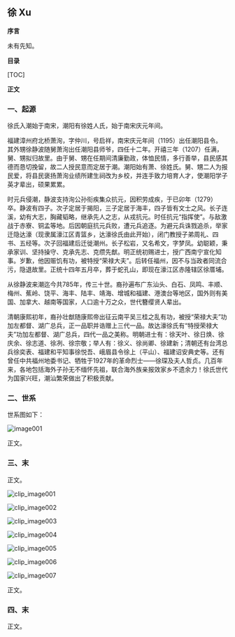 ## 徐 Xu

**序言**

未有先知。

**目录**

[TOC]

**正文**

### 一、起源

徐氏入潮始于南宋，潮阳有徐姓人氏，始于南宋庆元年间。

福建漳州府北桥萧洵，字仲川，号启祥，南宋庆元年间（1195）出任潮阳县令。其外甥徐静波随舅萧洵出任潮阳县师爷，四任十二年。开禧三年（1207）任满，舅、甥拟归故里。由于舅、甥在任期间清廉勤政，体恤民情，多行善举，县民感其德而恳切挽留，故二人授民意而定居于潮。潮阳始有萧、徐姓氏。舅、甥二人为报民爱，将县民褒扬萧洵业绩所建生祠改为乡校，并连手致力培育人才，使潮阳学子英才辈出，硕果累累。

时元兵侵潮，静波支持洵公孙衔疾集众抗元，因积劳成疾，于已卯年（1279）卒。静波有四子。次子定居于揭阳，三子定居于海丰，四子皆有文士之风。长子连溪，幼有大志，胸藏韬略，继承先人之志，从戎抗元。时任抗元“指挥使”。与敌激战于赤寮、铜孟等地。后因朝庭抗元兵败，遭元兵追逐。为避元兵诛戮追杀，举家迁隐达濠（现隶属濠江区青篮乡，达濠徐氏由此开始），闭门教授子弟周礼、四书、五经等。次子回福建后迁徙潮州。长子松岩，又名希文，字梦凤。幼聪颖，秉承家训、坚持操守、克承先志、克缵先猷。明正统初赐进士，授广西南宁宣化知事。岁歉，他因赈饥有功，被特授“荣禄大夫”。后转任福州，因不与当政者同流合污，隐退故里。正统十四年五月卒，葬于蛇孔山，即现在濠江区赤隆辖区徐厝埔。

从徐静波来潮迄今共785年，传三十世。裔孙遍布广东汕头、白石、凤鸣、丰顺、梅州、蕉岭、饶平、海丰、陆丰、靖海、增城和福建、港澳台等地区，国外则有美国、加拿大、越南等国家，人口逾十万之众，世代簪缨贤人辈出。

清朝康熙初年，裔孙壮猷随康熙帝出征云南平吴三桂之乱有功，被授“荣禄大夫”功加左都督、湖广总兵，正一品职并诰赠上三代一品。故达濠徐氏有“特授荣禄大夫”功加左都督、湖广总兵，四代一品之美称。明朝进士有：徐天叶、徐日焕、徐庆余、徐志道、徐冽、徐宗敬；举人有：徐义、徐尚卿、徐建新；清朝还有台湾总兵徐奕表、福建和平知事徐悦吾、峨眉县令徐上（平山）、福建诏安典史等。还有曾任中共福州地委书记、牺牲于1927年的革命烈士——徐琛及夫人哲贞。几百年来，各地包括海外子孙无不缅怀先祖，联合海外族亲报效家乡不遗余力！徐氏世代为国家兴旺，潮汕繁荣做出了积极贡献。

### 二、世系

世系图如下：

![image001](/Users/ivan/Desktop/ALL/Code/PyProduct/GitHubI/ThinkHis/01.Teochew/00.Xu/00.Source/clip_image000.jpg)

正文。

### 三、末

正文。 

![clip_image001](/Users/ivan/Desktop/ALL/Code/PyProduct/GitHubI/ThinkHis/01.Teochew/00.Xu/00.Source/clip_image001.jpg)

![clip_image002](/Users/ivan/Desktop/ALL/Code/PyProduct/GitHubI/ThinkHis/01.Teochew/00.Xu/00.Source/clip_image002.jpg)

![clip_image003](/Users/ivan/Desktop/ALL/Code/PyProduct/GitHubI/ThinkHis/01.Teochew/00.Xu/00.Source/clip_image003.jpg)

![clip_image004](/Users/ivan/Desktop/ALL/Code/PyProduct/GitHubI/ThinkHis/01.Teochew/00.Xu/00.Source/clip_image004.jpg)

![clip_image005](/Users/ivan/Desktop/ALL/Code/PyProduct/GitHubI/ThinkHis/01.Teochew/00.Xu/00.Source/clip_image005.jpg)

![clip_image006](/Users/ivan/Desktop/ALL/Code/PyProduct/GitHubI/ThinkHis/01.Teochew/00.Xu/00.Source/clip_image006.jpg)

![clip_image007](/Users/ivan/Desktop/ALL/Code/PyProduct/GitHubI/ThinkHis/01.Teochew/00.Xu/00.Source/clip_image007.jpg)

正文。

### 四、末

正文。 